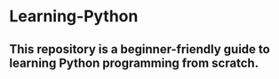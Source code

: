 # Learning-Python

## This repository is a beginner-friendly guide to learning Python programming from scratch. 
